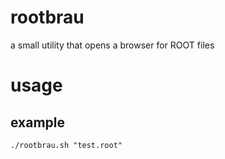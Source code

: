 # rootbrau

a small utility that opens a browser for ROOT files

# usage

## example

    ./rootbrau.sh "test.root"
